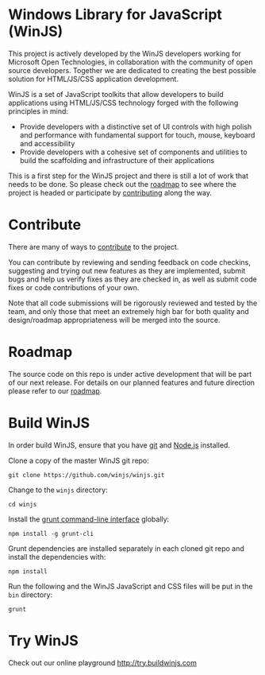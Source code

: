Windows Library for JavaScript (WinJS)
=====

This project is actively developed by the WinJS developers working for Microsoft Open Technologies, in collaboration with the community of open source developers. Together we are dedicated to creating the best possible solution for HTML/JS/CSS application development.

WinJS is a set of JavaScript toolkits that allow developers to build applications using HTML/JS/CSS technology forged with the following principles in mind:

* Provide developers with a distinctive set of UI controls with high polish and performance with fundamental support for touch, mouse, keyboard and accessibility
* Provide developers with a cohesive set of components and utilities to build the scaffolding and infrastructure of their applications

This is a first step for the WinJS project and there is still a lot of work that needs to be done. So please check out the [roadmap](https://github.com/winjs/winjs/wiki/Roadmap) to see where the project is headed or participate by [contributing](https://github.com/winjs/winjs/wiki/Contribute) along the way. 

# Contribute
There are many of ways to [contribute](https://github.com/winjs/winjs/wiki/Contribute) to the project.

You can contribute by reviewing and sending feedback on code checkins, suggesting and trying out new features as they are implemented, submit bugs and help us verify fixes as they are checked in, as well as submit code fixes or code contributions of your own.

Note that all code submissions will be rigorously reviewed and tested by the team, and only those that meet an extremely high bar for both quality and design/roadmap appropriateness will be merged into the source.

# Roadmap
The source code on this repo is under active development that will be part of our next release. For details on our planned features and future direction please refer to our [roadmap](https://github.com/winjs/winjs/wiki/Roadmap).

# Build WinJS
In order build WinJS, ensure that you have [git](http://git-scm.com/downloads) and [Node.js](http://nodejs.org/download/) installed.

Clone a copy of the master WinJS git repo:
```
git clone https://github.com/winjs/winjs.git
```

Change to the `winjs` directory:
```
cd winjs
```

Install the [grunt command-line interface](https://github.com/gruntjs/grunt-cli) globally:
```
npm install -g grunt-cli
```

Grunt dependencies are installed separately in each cloned git repo and install the dependencies with:
```
npm install
```

Run the following and the WinJS JavaScript and CSS files will be put in the `bin` directory:
```
grunt
```

# Try WinJS
Check out our online playground http://try.buildwinjs.com

